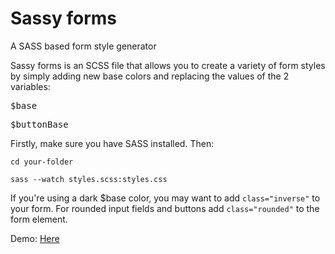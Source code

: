 Sassy forms
===========

A SASS based form style generator

Sassy forms is an SCSS file that allows you to create a variety of form styles by simply adding new base colors and replacing the values of the 2 variables:

<pre>$base</pre>
<pre>$buttonBase</pre>

Firstly, make sure you have SASS installed. Then:

<code>cd your-folder</code>

<code>sass --watch styles.scss:styles.css</code>

If you're using a dark $base color, you may want to add <code>class="inverse"</code> to your form. For rounded input fields and buttons add <code>class="rounded"</code> to the form element.

Demo: <a href="http://www.strategicdesignlab.com/sassy-forms/" target="_blank">Here</a>
